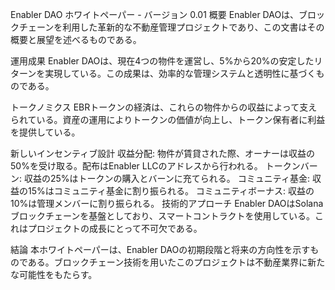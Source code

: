 Enabler DAO ホワイトペーパー - バージョン 0.01
概要
Enabler DAOは、ブロックチェーンを利用した革新的な不動産管理プロジェクトであり、この文書はその概要と展望を述べるものである。

運用成果
Enabler DAOは、現在4つの物件を運営し、5%から20%の安定したリターンを実現している。この成果は、効率的な管理システムと透明性に基づくものである。

トークノミクス
EBRトークンの経済は、これらの物件からの収益によって支えられている。資産の運用によりトークンの価値が向上し、トークン保有者に利益を提供している。

新しいインセンティブ設計
収益分配: 物件が賃貸された際、オーナーは収益の50%を受け取る。配布はEnabler LLCのアドレスから行われる。
トークンバーン: 収益の25%はトークンの購入とバーンに充てられる。
コミュニティ基金: 収益の15%はコミュニティ基金に割り振られる。
コミュニティボーナス: 収益の10%は管理メンバーに割り振られる。
技術的アプローチ
Enabler DAOはSolanaブロックチェーンを基盤としており、スマートコントラクトを使用している。これはプロジェクトの成長にとって不可欠である。

結論
本ホワイトペーパーは、Enabler DAOの初期段階と将来の方向性を示すものである。ブロックチェーン技術を用いたこのプロジェクトは不動産業界に新たな可能性をもたらす。

